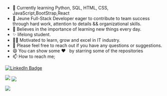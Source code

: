 
-  🌱  Currently learning Python, SQL, HTML, CSS, JavaScript,BootStrap,React
-  👯  Jeune Full-Stack Developer eager to contribute to team success through hard work, attention to details && organizational skills.
-  📝  Believes in the importance of learning new things every day. 
-  ✨  lifelong student. 
-  👨‍💻  Motivated to learn, grow and excel in IT industry.
-  💬 Please feel free to reach out if you have any questions or suggestions.
-  😄 You can show some   ❤️    &nbsp; by starring some of the repositories
-  📫 How to reach me;<br>

[![LinkedIn Badge](https://img.shields.io/badge/LinkedIn-0077B5?style=for-the-badge&logo=linkedin&logoColor=white)](https://www.linkedin.com/in/asımturkuz19/)


<img src="https://github-readme-stats.vercel.app/api?username=jerichsov&count_private=true&show_icons=true&theme=merko" > 
<img align="center" src="https://github-readme-stats.vercel.app/api/top-langs/?username=jerichsov&layout=compact&theme=merko" />


![](https://komarev.com/ghpvc/?username=jerichsov)
<br>
